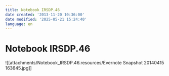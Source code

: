 ```yaml
---
title: Notebook IRSDP.46
date created: '2013-11-20 10:36:00'
date modified: '2025-05-21 15:24:40'
language: en
---
```



# Notebook IRSDP.46

![[attachments/Notebook_IRSDP.46.resources/Evernote Snapshot 20140415 163645.jpg]]
